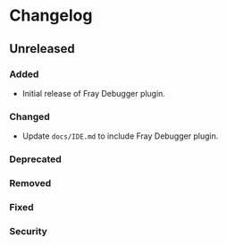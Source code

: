 # Changelog

## Unreleased

### Added

- Initial release of Fray Debugger plugin.

### Changed

- Update `docs/IDE.md` to include Fray Debugger plugin.

### Deprecated

### Removed

### Fixed

### Security
